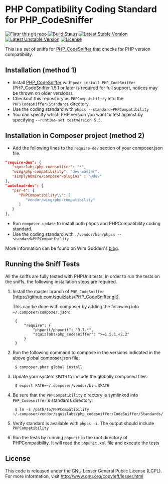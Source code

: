 PHP Compatibility Coding Standard for PHP_CodeSniffer
=====================================================
[![Flattr this git repo](http://api.flattr.com/button/flattr-badge-large.png)](https://flattr.com/submit/auto?user_id=wimg&url=https://github.com/wimg/PHPCompatibility&title=PHPCompatibility&language=&tags=github&category=software)
[![Build Status](https://travis-ci.org/wimg/PHPCompatibility.png?branch=master)](https://travis-ci.org/wimg/PHPCompatibility)
[![Latest Stable Version](https://poser.pugx.org/wimg/php-compatibility/v/stable.png)](https://packagist.org/packages/wimg/php-compatibility)
[![Latest Unstable Version](https://poser.pugx.org/wimg/php-compatibility/v/unstable.png)](https://packagist.org/packages/wimg/php-compatibility)
[![License](https://poser.pugx.org/wimg/php-compatibility/license.png)](https://packagist.org/packages/wimg/php-compatibility)

This is a set of sniffs for [PHP_CodeSniffer](http://pear.php.net/PHP_CodeSniffer) that checks for PHP version compatibility.

Installation (method 1)
-----------------------

* Install [PHP_CodeSniffer](http://pear.php.net/PHP_CodeSniffer) with `pear install PHP_CodeSniffer` (PHP_CodeSniffer 1.5.1 or later is required for full support, notices may be thrown on older versions).
* Checkout this repository as `PHPCompatibility` into the `PHP/CodeSniffer/Standards` directory.
* Use the coding standard with `phpcs --standard=PHPCompatibility`
* You can specify which PHP version you want to test against by specifying `--runtime-set testVersion 5.5`.

Installation in Composer project (method 2)
-------------------------------------------

* Add the following lines to the `require-dev` section of your composer.json file.

```json
"require-dev": {
   "squizlabs/php_codesniffer": "*",
   "wimg/php-compatibility": "dev-master",
   "simplyadmire/composer-plugins" : "@dev"
},
"autoload-dev": {
   "psr-4": {
      "PHPCompatibility\\": [
         "vendor/wimg/php-compatibility"
      ]
   }
},

```
* Run `composer update` to install both phpcs and PHPCompatibility coding standard.
* Use the coding standard with `./vendor/bin/phpcs --standard=PHPCompatibility`


More information can be found on Wim Godden's [blog](http://techblog.wimgodden.be/tag/codesniffer).

Running the Sniff Tests
-----------------------
All the sniffs are fully tested with PHPUnit tests. In order to run the tests
on the sniffs, the following installation steps are required.

1. Install the master branch of `PHP_CodeSniffer`
   [https://github.com/squizlabs/PHP_CodeSniffer.git].

   This can be done with composer by adding the following into
   `~/.composer/composer.json`:

        {
            "require": {
                "phpunit/phpunit": "3.7.*",
                "squizlabs/php_codesniffer": ">=1.5.1,<2.2"
            }
        }

2. Run the following command to compose in the versions indicated in the above
   global composer.json file:

        $ composer.phar global install

3. Update your system `$PATH` to include the globally composed files:

        $ export PATH=~/.composer/vendor/bin:$PATH

4. Be sure that the `PHPCompatibility` directory is symlinked into
   `PHP_Codesniffer`'s standards directory:

        $ ln -s /path/to/PHPCompatibility ~/.composer/vendor/squizlabs/php_codesniffer/CodeSniffer/Standards/PHPCompatibility

5. Verify standard is available with `phpcs -i`. The output should include
   `PHPCompatibility`

6. Run the tests by running `phpunit` in the root directory of
   PHPCompatibility. It will read the `phpunit.xml` file and execute the tests


License
-------
This code is released under the GNU Lesser General Public License (LGPL). For more information, visit http://www.gnu.org/copyleft/lesser.html
